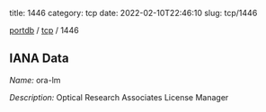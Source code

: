 title: 1446
category: tcp
date: 2022-02-10T22:46:10
slug: tcp/1446

[portdb](/) / [tcp](/category/tcp.html) / 1446


## IANA Data

_Name:_ ora-lm

_Description:_ Optical Research Associates License Manager

